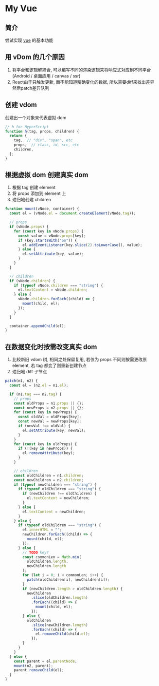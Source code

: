 
# My Vue

## 简介

尝试实现 [vue](https://cn.vuejs.org/) 的基本功能

## 用 vDom 的几个原因

1. 将平台和逻辑解耦合, 可以编写不同的渲染逻辑来将响应式对应到不同平台(Android / 桌面应用 / canvas / ssr)
2. React由于只触发更新, 而不能知道精确变化的数据, 所以需要diff来找出差异然后patch差异队列

## 创建 vdom

创建出一个对象来代表虚拟 dom

```js
// h for HyperScript
function h(tag, props, children) {
  return {
    tag,  // "div", "span", etc
    props,  // class, id, src, etc
    children,
  };
}
```

## 根据虚拟 dom 创建真实 dom

1. 根据 tag 创建 element
2. 将 props 添加到 element 上
3. 递归地创建 children

```js
function mount(vNode, container) {
  const el = (vNode.el = document.createElement(vNode.tag));

  // props
  if (vNode.props) {
    for (const key in vNode.props) {
      const value = vNode.props[key];
      if (key.startsWith("on")) {
        el.addEventListener(key.slice(2).toLowerCase(), value);
      } else {
        el.setAttribute(key, value);
      }
    }
  }

  // children
  if (vNode.children) {
    if (typeof vNode.children === "string") {
      el.textContent = vNode.children;
    } else {
      vNode.children.forEach((child) => {
        mount(child, el);
      });
    }
  }

  container.appendChild(el);
}
```

## 在数据变化时**按需**改变真实 dom

1. 比较新旧 vdom 树, 相同之处保留复用, 若仅为 props 不同则按需更改原 element, 若 tag 都变了则重新创建节点
2. 递归地 diff 子节点

```js
patch(n1, n2) {
  const el = (n2.el = n1.el);

  if (n1.tag === n2.tag) {
    // props
    const oldProps = n1.props || {};
    const newProps = n2.props || {};
    for (const key in newProps) {
      const oldVal = oldProps[key];
      const newVal = newProps[key];
      if (newVal !== oldVal) {
        el.setAttribute(key, newVal);
      }
    }
    for (const key in oldProps) {
      if (!(key in newProps)) {
        el.removeAttribute(key);
      }
    }

    // children
    const oldChildren = n1.children;
    const newChildren = n2.children;
    if (typeof newChildren === "string") {
      if (typeof oldChildren === "string") {
        if (newChildren !== oldChildren) {
          el.textContent = newChildren;
        }
      } else {
        el.textContent = newChildren;
      }
    } else {
      if (typeof oldChildren === "string") {
        el.innerHTML = "";
        newChildren.forEach((child) => {
          mount(child, el);
        });
      } else {
        // TODO key?
        const commonLen = Math.min(
          oldChildren.length,
          newChildren.length
        );
        for (let i = 0; i < commonLen; i++) {
          patch(oldChildren[i], newChildren[i]);
        }
        if (newChildren.length > oldChildren.length) {
          newChildren
            .slice(oldChildren.length)
            .forEach((child) => {
              mount(child, el);
            });
        } else {
          oldChildren
            .slice(newChildren.length)
            .forEach((child) => {
              el.removeChild(child.el);
            });
        }
      }
    }
  } else {
    const parent = el.parentNode;
    mount(n2, parent);
    parent.removeChild(el);
  }
}
```
